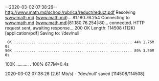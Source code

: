 --2020-03-02 07:38:26--  http://www.math.md/school/rubrica/reduct/reduct.pdf
Resolving www.math.md (www.math.md)... 81.180.76.254
Connecting to www.math.md (www.math.md)|81.180.76.254|:80... connected.
HTTP request sent, awaiting response... 200 OK
Length: 114508 (112K) [application/pdf]
Saving to: ‘/dev/null’

     0K .......... .......... .......... .......... .......... 44% 1.76M 0s
    50K .......... .......... .......... .......... .......... 89% 3.50M 0s
   100K .......... .                                          100% 67.7M=0.4s

2020-03-02 07:38:26 (2.61 Mb/s) - ‘/dev/null’ saved [114508/114508]

